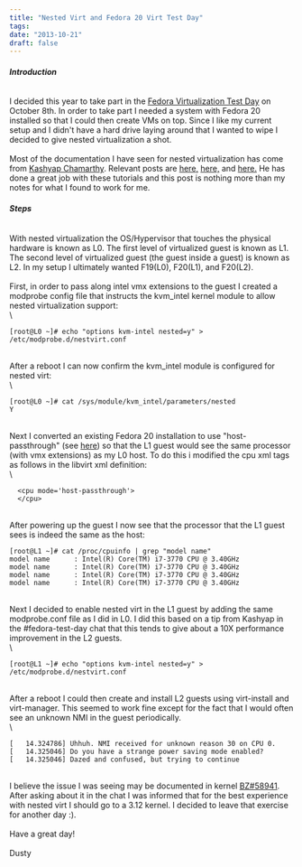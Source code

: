 ```yaml
---
title: "Nested Virt and Fedora 20 Virt Test Day"
tags:
date: "2013-10-21"
draft: false
---
```


#### *Introduction*

\
I decided this year to take part in the [Fedora Virtualization Test
Day](https://fedoraproject.org/wiki/Test_Day:2013-10-08_Virtualization)
on October 8th. In order to take part I needed a system with Fedora 20
installed so that I could then create VMs on top. Since I like my
current setup and I didn't have a hard drive laying around that I wanted
to wipe I decided to give nested virtualization a shot.\
\
Most of the documentation I have seen for nested virtualization has come
from [Kashyap Chamarthy](http://kashyapc.wordpress.com/). Relevant posts
are
[here,](https://github.com/kashyapc/nvmx-haswell/blob/master/SETUP-nVMX.rst)
[here,](http://kashyapc.wordpress.com/2013/02/12/nested-virtualization-with-kvm-and-intel-on-fedora-18/)
and
[here.](http://kashyapc.wordpress.com/2012/01/14/nested-virtualization-with-kvm-intel/)
He has done a great job with these tutorials and this post is nothing
more than my notes for what I found to work for me.

#### *Steps*

\
With nested virtualization the OS/Hypervisor that touches the physical
hardware is known as L0. The first level of virtualized guest is known
as L1. The second level of virtualized guest (the guest inside a guest)
is known as L2. In my setup I ultimately wanted F19(L0), F20(L1), and
F20(L2).\
\
First, in order to pass along intel vmx extensions to the guest I
created a modprobe config file that instructs the kvm\_intel kernel
module to allow nested virtualization support:\
\

```nohighlight
[root@L0 ~]# echo "options kvm-intel nested=y" > /etc/modprobe.d/nestvirt.conf
```

\
After a reboot I can now confirm the kvm_intel module is configured for
nested virt:\
\

```nohighlight
[root@L0 ~]# cat /sys/module/kvm_intel/parameters/nested
Y
```

\
Next I converted an existing Fedora 20 installation to use
"host-passthrough" (see
[here](http://libvirt.org/formatdomain.html#elementsCPU)) so that the L1
guest would see the same processor (with vmx extensions) as my L0 host.
To do this i modified the cpu xml tags as follows in the libvirt xml
definition:\
\

```nohighlight
  <cpu mode='host-passthrough'>
  </cpu>
```

\
After powering up the guest I now see that the processor that the L1
guest sees is indeed the same as the host:

```nohighlight
[root@L1 ~]# cat /proc/cpuinfo | grep "model name"
model name      : Intel(R) Core(TM) i7-3770 CPU @ 3.40GHz
model name      : Intel(R) Core(TM) i7-3770 CPU @ 3.40GHz
model name      : Intel(R) Core(TM) i7-3770 CPU @ 3.40GHz
model name      : Intel(R) Core(TM) i7-3770 CPU @ 3.40GHz
```

\
Next I decided to enable nested virt in the L1 guest by adding the same
modprobe.conf file as I did in L0. I did this based on a tip from
Kashyap in the \#fedora-test-day chat that this tends to give about a
10X performance improvement in the L2 guests.\
\

```nohighlight
[root@L1 ~]# echo "options kvm-intel nested=y" > /etc/modprobe.d/nestvirt.conf
```

\
After a reboot I could then create and install L2 guests using
virt-install and virt-manager. This seemed to work fine except for the
fact that I would often see an unknown NMI in the guest periodically.\
\

```nohighlight
[   14.324786] Uhhuh. NMI received for unknown reason 30 on CPU 0.
[   14.325046] Do you have a strange power saving mode enabled?
[   14.325046] Dazed and confused, but trying to continue
```

\
I believe the issue I was seeing may be documented in kernel
[BZ#58941](https://bugzilla.kernel.org/show_bug.cgi?id=58941). After
asking about it in the chat I was informed that for the best experience
with nested virt I should go to a 3.12 kernel. I decided to leave that
exercise for another day :).\
\
Have a great day!\
\
Dusty
